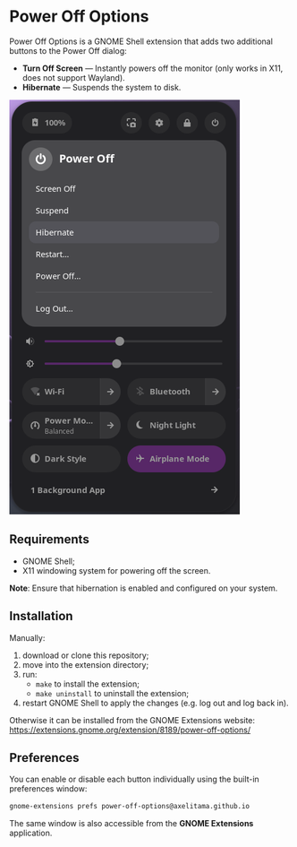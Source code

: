 # Power Off Options

Power Off Options is a GNOME Shell extension that adds two additional buttons to the Power Off dialog:

- **Turn Off Screen** — Instantly powers off the monitor (only works in X11, does not support Wayland).
- **Hibernate** — Suspends the system to disk.

![screenshot](resources/screenshot.png)

## Requirements

- GNOME Shell;
- X11 windowing system for powering off the screen.

**Note**: Ensure that hibernation is enabled and configured on your system.

## Installation

Manually:
1. download or clone this repository;
2. move into the extension directory;
3. run:
    - `make` to install the extension;
    - `make uninstall` to uninstall the extension;
4. restart GNOME Shell to apply the changes (e.g. log out and log back in).

Otherwise it can be installed from the GNOME Extensions website:
<https://extensions.gnome.org/extension/8189/power-off-options/> 

## Preferences

You can enable or disable each button individually using the built-in preferences window:

```bash
gnome-extensions prefs power-off-options@axelitama.github.io
```

The same window is also accessible from the **GNOME Extensions** application.

